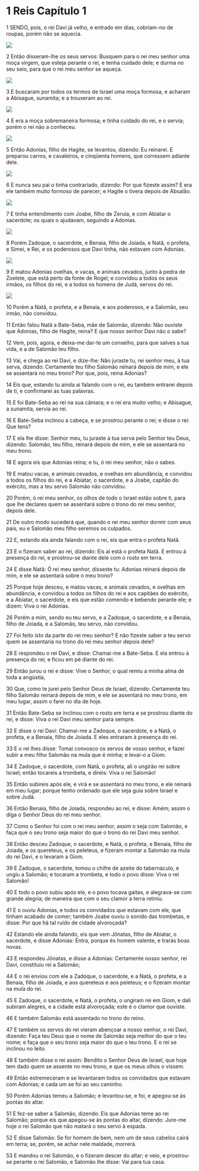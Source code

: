 # 1 Reis Capítulo 1

1	SENDO, pois, o rei Davi já velho, e entrado em dias, cobriam-no de roupas, porém não se aquecia.

![](.img/11_1Ki_01_01_RG.jpg)

2	Então disseram-lhe os seus servos: Busquem para o rei meu senhor uma moça virgem, que esteja perante o rei, e tenha cuidado dele; e durma no seu seio, para que o rei meu senhor se aqueça.

![](.img/11_1Ki_01_02_RG.jpg)

3	E buscaram por todos os termos de Israel uma moça formosa, e acharam a Abisague, sunamita; e a trouxeram ao rei.

![](.img/11_1Ki_01_03_RG.jpg)

4	E era a moça sobremaneira formosa; e tinha cuidado do rei, e o servia; porém o rei não a conheceu.

![](.img/11_1Ki_01_04_RG.jpg)

5	Então Adonias, filho de Hagite, se levantou, dizendo: Eu reinarei. E preparou carros, e cavaleiros, e cinqüenta homens, que corressem adiante dele.

![](.img/11_1Ki_01_05_RG.jpg)

6	E nunca seu pai o tinha contrariado, dizendo: Por que fizeste assim? E era ele também muito formoso de parecer; e Hagite o tivera depois de Absalão.

![](.img/11_1Ki_01_06_RG.jpg)

7	E tinha entendimento com Joabe, filho de Zeruia, e com Abiatar o sacerdote; os quais o ajudavam, seguindo a Adonias.

![](.img/11_1Ki_01_07_RG.jpg)

8	Porém Zadoque, o sacerdote, e Benaia, filho de Joiada, e Natã, o profeta, e Simei, e Rei, e os poderosos que Davi tinha, não estavam com Adonias.

![](.img/11_1Ki_01_08_RG.jpg)

9	E matou Adonias ovelhas, e vacas, e animais cevados, junto à pedra de Zoelete, que está perto da fonte de Rogel; e convidou a todos os seus irmãos, os filhos do rei, e a todos os homens de Judá, servos do rei.

![](.img/11_1Ki_01_09_RG.jpg)

10	Porém a Natã, o profeta, e a Benaia, e aos poderosos, e a Salomão, seu irmão, não convidou.

11	Então falou Natã a Bate-Seba, mãe de Salomão, dizendo: Não ouviste que Adonias, filho de Hagite, reina? E que nosso senhor Davi não o sabe?

12	Vem, pois, agora, e deixa-me dar-te um conselho, para que salves a tua vida, e a de Salomão teu filho.

13	Vai, e chega ao rei Davi, e dize-lhe: Não juraste tu, rei senhor meu, à tua serva, dizendo: Certamente teu filho Salomão reinará depois de mim, e ele se assentará no meu trono? Por que, pois, reina Adonias?

14	Eis que, estando tu ainda aí falando com o rei, eu também entrarei depois de ti, e confirmarei as tuas palavras.

15	E foi Bate-Seba ao rei na sua câmara; e o rei era muito velho; e Abisague, a sunamita, servia ao rei.

16	E Bate-Seba inclinou a cabeça, e se prostrou perante o rei; e disse o rei: Que tens?

17	E ela lhe disse: Senhor meu, tu juraste à tua serva pelo Senhor teu Deus, dizendo: Salomão, teu filho, reinará depois de mim, e ele se assentará no meu trono.

18	E agora eis que Adonias reina; e tu, ó rei meu senhor, não o sabes.

19	E matou vacas, e animais cevados, e ovelhas em abundância, e convidou a todos os filhos do rei, e a Abiatar, o sacerdote, e a Joabe, capitão do exército, mas a teu servo Salomão não convidou.

20	Porém, ó rei meu senhor, os olhos de todo o Israel estão sobre ti, para que lhe declares quem se assentará sobre o trono do rei meu senhor, depois dele.

21	De outro modo sucederá que, quando o rei meu senhor dormir com seus pais, eu e Salomão meu filho seremos os culpados.

22	E, estando ela ainda falando com o rei, eis que entra o profeta Natã.

23	E o fizeram saber ao rei, dizendo: Eis aí está o profeta Natã. E entrou à presença do rei, e prostrou-se diante dele com o rosto em terra.

24	E disse Natã: Ó rei meu senhor, disseste tu: Adonias reinará depois de mim, e ele se assentará sobre o meu trono?

25	Porque hoje desceu, e matou vacas, e animais cevados, e ovelhas em abundância, e convidou a todos os filhos do rei e aos capitães do exército, e a Abiatar, o sacerdote, e eis que estão comendo e bebendo perante ele; e dizem: Viva o rei Adonias.

26	Porém a mim, sendo eu teu servo, e a Zadoque, o sacerdote, e a Benaia, filho de Joiada, e a Salomão, teu servo, não convidou.

27	Foi feito isto da parte do rei meu senhor? E não fizeste saber a teu servo quem se assentaria no trono do rei meu senhor depois dele?

28	E respondeu o rei Davi, e disse: Chamai-me a Bate-Seba. E ela entrou à presença do rei; e ficou em pé diante do rei.

29	Então jurou o rei e disse: Vive o Senhor, o qual remiu a minha alma de toda a angústia,

30	Que, como te jurei pelo Senhor Deus de Israel, dizendo: Certamente teu filho Salomão reinará depois de mim, e ele se assentará no meu trono, em meu lugar, assim o farei no dia de hoje.

31	Então Bate-Seba se inclinou com o rosto em terra e se prostrou diante do rei, e disse: Viva o rei Davi meu senhor para sempre.

32	E disse o rei Davi: Chamai-me a Zadoque, o sacerdote, e a Natã, o profeta, e a Benaia, filho de Joiada. E eles entraram à presença do rei.

33	E o rei lhes disse: Tomai convosco os servos de vosso senhor, e fazei subir a meu filho Salomão na mula que é minha; e levai-o a Giom.

34	E Zadoque, o sacerdote, com Natã, o profeta, ali o ungirão rei sobre Israel; então tocareis a trombeta, e direis: Viva o rei Salomão!

35	Então subireis após ele, e virá e se assentará no meu trono, e ele reinará em meu lugar; porque tenho ordenado que ele seja guia sobre Israel e sobre Judá.

36	Então Benaia, filho de Joiada, respondeu ao rei, e disse: Amém; assim o diga o Senhor Deus do rei meu senhor.

37	Como o Senhor foi com o rei meu senhor, assim o seja com Salomão, e faça que o seu trono seja maior do que o trono do rei Davi meu senhor.

38	Então desceu Zadoque, o sacerdote, e Natã, o profeta, e Benaia, filho de Joiada, e os quereteus, e os peleteus, e fizeram montar a Salomão na mula do rei Davi, e o levaram a Giom.

39	E Zadoque, o sacerdote, tomou o chifre de azeite do tabernáculo, e ungiu a Salomão; e tocaram a trombeta, e todo o povo disse: Viva o rei Salomão!

40	E todo o povo subiu após ele, e o povo tocava gaitas, e alegrava-se com grande alegria; de maneira que com o seu clamor a terra retiniu.

41	E o ouviu Adonias, e todos os convidados que estavam com ele, que tinham acabado de comer; também Joabe ouviu o sonido das trombetas, e disse: Por que há tal ruído de cidade alvoroçada?

42	Estando ele ainda falando, eis que vem Jônatas, filho de Abiatar, o sacerdote, e disse Adonias: Entra, porque és homem valente, e trarás boas novas.

43	E respondeu Jônatas, e disse a Adonias: Certamente nosso senhor, rei Davi, constituiu rei a Salomão;

44	E o rei enviou com ele a Zadoque, o sacerdote, e a Natã, o profeta, e a Benaia, filho de Joiada, e aos quereteus e aos peleteus; e o fizeram montar na mula do rei.

45	E Zadoque, o sacerdote, e Natã, o profeta, o ungiram rei em Giom, e dali subiram alegres, e a cidade está alvoroçada; este é o clamor que ouviste.

46	E também Salomão está assentado no trono do reino.

47	E também os servos do rei vieram abençoar a nosso senhor, o rei Davi, dizendo: Faça teu Deus que o nome de Salomão seja melhor do que o teu nome; e faça que o seu trono seja maior do que o teu trono. E o rei se inclinou no leito.

48	E também disse o rei assim: Bendito o Senhor Deus de Israel, que hoje tem dado quem se assente no meu trono, e que os meus olhos o vissem.

49	Então estremeceram e se levantaram todos os convidados que estavam com Adonias; e cada um se foi ao seu caminho.

50	Porém Adonias temeu a Salomão; e levantou-se, e foi, e apegou-se às pontas do altar.

51	E fez-se saber a Salomão, dizendo: Eis que Adonias teme ao rei Salomão; porque eis que apegou-se às pontas do altar, dizendo: Jure-me hoje o rei Salomão que não matará o seu servo à espada.

52	E disse Salomão: Se for homem de bem, nem um de seus cabelos cairá em terra; se, porém, se achar nele maldade, morrerá.

53	E mandou o rei Salomão, e o fizeram descer do altar; e veio, e prostrou-se perante o rei Salomão, e Salomão lhe disse: Vai para tua casa.


